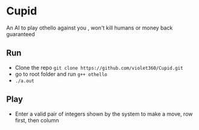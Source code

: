 # Cupid
An AI to play othello against you , won't kill humans or money back guaranteed

## Run
* Clone the repo `git clone https://github.com/violet360/Cupid.git`
* go to root folder and run `g++ othello`
* `./a.out`

## Play
* Enter a valid pair of integers shown by the system to make a move, row first, then column